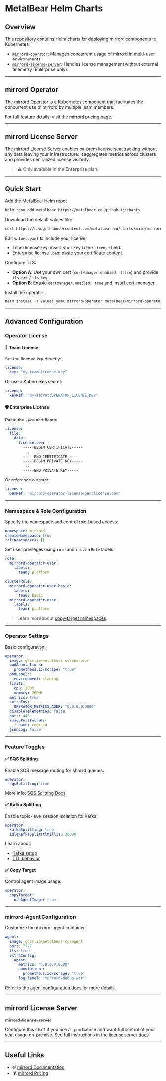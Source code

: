 # MetalBear Helm Charts

## Overview

This repository contains Helm charts for deploying [mirrord](https://metalbear.co/mirrord) components to Kubernetes:

- [`mirrord-operator`](./mirrord-operator): Manages concurrent usage of mirrord in multi-user environments.
- [`mirrord-license-server`](./mirrord-license-server): Handles license management without external telemetry (Enterprise only).

---

## mirrord Operator

The [mirrord Operator](https://metalbear.co/mirrord/docs/overview/teams/) is a Kubernetes component that facilitates the concurrent use of mirrord by multiple team members. 

For full feature details, visit the [mirrord pricing page](https://metalbear.co/mirrord/pricing/).

---

## mirrord License Server

The [mirrord License Server](https://metalbear.co/mirrord/docs/managing-mirrord/license-server/) enables on-prem license seat tracking without any data leaving your infrastructure. It aggregates metrics across clusters and provides centralized license visibility.

> ⚠️ Only available in the **Enterprise** plan.

---

## Quick Start

Add the MetalBear Helm repo:

```bash
helm repo add metalbear https://metalbear-co.github.io/charts
```

Download the default values file:

```bash
curl https://raw.githubusercontent.com/metalbear-co/charts/main/mirrord-operator/values.yaml --output values.yaml
```

Edit `values.yaml` to include your license:

- Team license key: insert your key in the `license` field.
- Enterprise license `.pem`: paste your certificate content.

Configure TLS:

- **Option A**: Use your own cert (`certManager.enabled: false`) and provide `tls.crt` / `tls.key`.
- **Option B**: Enable `certManager.enabled: true` and [install cert-manager](https://cert-manager.io/docs/installation/helm/).

Install the operator:

```bash
helm install -f values.yaml mirrord-operator metalbear/mirrord-operator
```

---

## Advanced Configuration

### Operator License

#### 🔑 Team License

Set the license key directly:

```yaml
license:
  key: "my-team-license-key"
```

Or use a Kubernetes secret:

```yaml
license:
  keyRef: "my-secret:OPERATOR_LICENSE_KEY"
```

#### 🛡️ Enterprise License

Paste the `.pem` certificate:

```yaml
license:
  file:
    data:
      license.pem: |
        -----BEGIN CERTIFICATE-----
        ...
        -----END CERTIFICATE-----
        -----BEGIN PRIVATE KEY-----
        ...
        -----END PRIVATE KEY-----
```

Or reference a secret:

```yaml
license:
  pemRef: "mirrord-operator-license-pem:license.pem"
```

---

### Namespace & Role Configuration

Specify the namespace and control role-based access:

```yaml
namespace: mirrord
createNamespace: true
roleNamespaces: []
```

Set user privileges using `role` and `clusterRole` labels:

```yaml
role:
  mirrord-operator-user:
    labels:
      team: platform

clusterRole:
  mirrord-operator-user-basic:
    labels:
      team: basic
  mirrord-operator-user:
    labels:
      team: platform
```

> Learn more about [copy-target namespaces](https://metalbear.co/mirrord/docs/using-mirrord/copy-target/).

---

### Operator Settings

Basic configuration:

```yaml
operator:
  image: ghcr.io/metalbear-co/operator
  podAnnotations:
    prometheus.io/scrape: "true"
  podLabels:
    environment: staging
  limits:
    cpu: 200m
    memory: 200Mi
  metrics: true
  extraEnv:
    OPERATOR_METRICS_ADDR: "0.0.0.0:9000"
  disableTelemetries: false
  port: 443
  imagePullSecrets:
    - name: regcred
  jsonLog: false
```

---

### Feature Toggles

#### ✅ SQS Splitting

Enable SQS message routing for shared queues:

```yaml
operator:
  sqsSplitting: true
```

More info: [SQS Splitting Docs](https://metalbear.co/mirrord/docs/using-mirrord/queue-splitting/#sqs-splitting)

#### ✅ Kafka Splitting

Enable topic-level session isolation for Kafka:

```yaml
operator:
  kafkaSplitting: true
  idleKafkaSplitTtlMillis: 30000
```

Learn about:
- [Kafka setup](https://metalbear.co/mirrord/docs/using-mirrord/queue-splitting/#kafka-splitting)
- [TTL behavior](https://github.com/metalbear-co/charts/tree/main/mirrord-operator#sqs-queue-splitting)

#### ✅ Copy Target

Control agent image usage:

```yaml
operator:
  copyTarget:
    useAgentImage: true
```

---

### mirrord-Agent Configuration

Customize the mirrord-agent container:

```yaml
agent:
  image: ghcr.io/metalbear-co/agent
  port: 7777
  tls: true
  extraConfig:
    agent:
      metrics: "0.0.0.0:9000"
      annotations:
        prometheus.io/scrape: "true"
      log_level: "mirrord=debug,warn"
```

Refer to the [agent configuration docs](https://metalbear.co/mirrord/docs/reference/configuration/#root-agent) for more details.

---

## mirrord License Server

[mirrord-license-server](./mirrord-license-server)

Configure this chart if you use a `.pem` license and want full control of your seat usage on-premise. See full instructions in the [license server docs](https://metalbear.co/mirrord/docs/managing-mirrord/license-server/).

---

## Useful Links

- 🌐 [mirrord Documentation](https://metalbear.co/mirrord/docs/overview/introduction/)
- 💰 [mirrord Pricing](https://metalbear.co/mirrord/pricing/)
